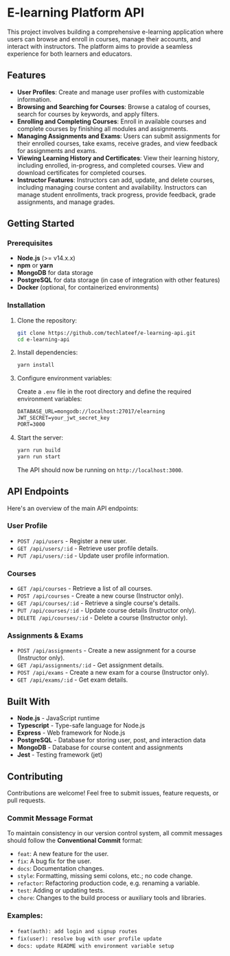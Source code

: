# E-learning Platform API

This project involves building a comprehensive e-learning application where users can browse and enroll in courses, manage their accounts, and interact with instructors. The platform aims to provide a seamless experience for both learners and educators.

## Features

- **User Profiles**: Create and manage user profiles with customizable information.
- **Browsing and Searching for Courses**: Browse a catalog of courses, search for courses by keywords, and apply filters.
- **Enrolling and Completing Courses**: Enroll in available courses and complete courses by finishing all modules and assignments.
- **Managing Assignments and Exams**: Users can submit assignments for their enrolled courses, take exams, receive grades, and view feedback for assignments and exams.
- **Viewing Learning History and Certificates**: View their learning history, including enrolled, in-progress, and completed courses. View and download certificates for completed courses.
- **Instructor Features**: Instructors can add, update, and delete courses, including managing course content and availability. Instructors can manage student enrollments, track progress, provide feedback, grade assignments, and manage grades.

## Getting Started

### Prerequisites

- **Node.js** (>= v14.x.x)
- **npm** or **yarn**
- **MongoDB** for data storage
- **PostgreSQL** for data storage (in case of integration with other features)
- **Docker** (optional, for containerized environments)

### Installation

1. Clone the repository:

   ```bash
   git clone https://github.com/techlateef/e-learning-api.git
   cd e-learning-api
   ```

2. Install dependencies:

   ```bash
   yarn install
   ```

3. Configure environment variables:

   Create a `.env` file in the root directory and define the required environment variables:

   ```txt
   DATABASE_URL=mongodb://localhost:27017/elearning
   JWT_SECRET=your_jwt_secret_key
   PORT=3000
   ```

4. Start the server:

   ```bash
   yarn run build
   yarn run start
   ```

   The API should now be running on `http://localhost:3000`.

## API Endpoints

Here's an overview of the main API endpoints:

### User Profile
- `POST /api/users` - Register a new user.
- `GET /api/users/:id` - Retrieve user profile details.
- `PUT /api/users/:id` - Update user profile information.

### Courses
- `GET /api/courses` - Retrieve a list of all courses.
- `POST /api/courses` - Create a new course (Instructor only).
- `GET /api/courses/:id` - Retrieve a single course's details.
- `PUT /api/courses/:id` - Update course details (Instructor only).
- `DELETE /api/courses/:id` - Delete a course (Instructor only).

### Assignments & Exams
- `POST /api/assignments` - Create a new assignment for a course (Instructor only).
- `GET /api/assignments/:id` - Get assignment details.
- `POST /api/exams` - Create a new exam for a course (Instructor only).
- `GET /api/exams/:id` - Get exam details.

## Built With

- **Node.js** - JavaScript runtime
- **Typescript** - Type-safe language for Node.js
- **Express** - Web framework for Node.js
- **PostgreSQL** - Database for storing user, post, and interaction data
- **MongoDB** - Database for course content and assignments
- **Jest** - Testing framework (jet)

## Contributing

Contributions are welcome! Feel free to submit issues, feature requests, or pull requests.

### Commit Message Format

To maintain consistency in our version control system, all commit messages should follow the **Conventional Commit** format:

- `feat`: A new feature for the user.
- `fix`: A bug fix for the user.
- `docs`: Documentation changes.
- `style`: Formatting, missing semi colons, etc.; no code change.
- `refactor`: Refactoring production code, e.g. renaming a variable.
- `test`: Adding or updating tests.
- `chore`: Changes to the build process or auxiliary tools and libraries.

### Examples:

- `feat(auth): add login and signup routes`
- `fix(user): resolve bug with user profile update`
- `docs: update README with environment variable setup`



